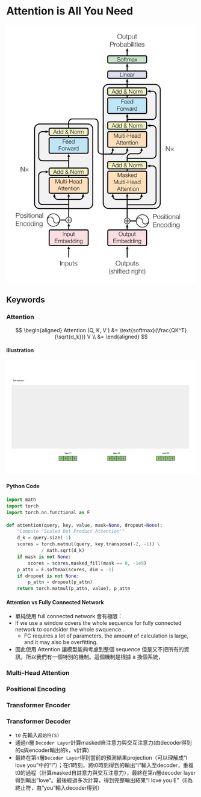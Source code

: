 # Attention is All You Need
![transformer-architecture](./assets/transformer_architecture.jpeg)

## Keywords
### Attention
$$
\begin{aligned}
Attention (Q, K, V ) &= \text{softmax}(\frac{QK^T}{\sqrt{d_k}}) V \\
&= 
\end{aligned}
$$


#### Illustration
![self-attention](./assets/self-attention.gif)
#### Python Code
```python
import math
import torch
import torch.nn.functional as F

def attention(query, key, value, mask=None, dropout=None):
    "Compute 'Scaled Dot Product Attention'"
    d_k = query.size(-1)
    scores = torch.matmul(query, key.transpose(-2, -1)) \
             / math.sqrt(d_k)
    if mask is not None:
        scores = scores.masked_fill(mask == 0, -1e9)
    p_attn = F.softmax(scores, dim = -1)
    if dropout is not None:
        p_attn = dropout(p_attn)
    return torch.matmul(p_attn, value), p_attn
```
#### Attention vs Fully Connected Network
- 單純使用 full connected network 會有極限：
- If we use a window covers the whole sequence for fully connected network to condsider the whole swquence...
    - FC requires a lot of parameters, the amount of calculation is large, and it may also be overfitting.
- 因此使用 Attention 讓模型能夠考慮到整個 sequence 但是又不把所有的資訊，所以我們有一個特別的機制。這個機制是根據 a 換個系統，
### Multi-Head Attention
### Positional Encoding
### Transformer Encoder
### Transformer Decoder
- `t0` 先輸入`起始符(S)`
- 通過n層 `Decoder Layer`計算masked自注意力與交互注意力(由decoder得到的q與encoder輸出的k，v計算)
- 最終在第n層`Decoder Layer`得到當前的預測結果projection（可以理解成“I love you”中的“I”）；在t1時刻，將t0時刻得到的輸出“I”輸入至decoder，重複t0的過程（計算masked自註意力與交互注意力），最終在第n層decoder layer得到輸出“love”。最後經過多次計算，得到完整輸出結果“I love you E”（E為終止符，由“you”輸入decoder得到）
